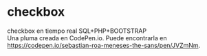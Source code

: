 # checkbox
checkbox en tiempo real SQL+PHP+BOOTSTRAP <BR>
Una pluma creada en CodePen.io. Puede encontrarla en https://codepen.io/sebastian-roa-meneses-the-sans/pen/JVZmNm.
